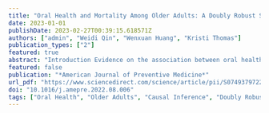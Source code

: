 ```yaml
---
title: "Oral Health and Mortality Among Older Adults: A Doubly Robust Survival Analysis"
date: 2023-01-01
publishDate: 2023-02-27T00:39:15.618571Z
authors: ["admin", "Weidi Qin", "Wenxuan Huang", "Kristi Thomas"]
publication_types: ["2"]
featured: true
abstract: "Introduction Evidence on the association between oral health and mortality is inconclusive, and few studies have accounted for the nonrandom selection bias in estimating their relationship. This study aims to investigate the link between oral health and mortality in community-dwelling older adults by adjusting for confounding factors with a doubly robust survival estimation. Methods Data came from the third National Health and Nutrition Examination Survey (1988–1994) and were linked to the National Death Index mortality data through December 2015. The analytic sample consisted of 4,880 adults aged ≥60 years. Oral health measures included objective clinical indicators (edentulism, periodontitis, and untreated dental caries) and self–rated oral health. Cox proportional hazards regression models and inverse probability weighting with regression adjustment for observational survival-time estimation were utilized to assess the relationship between oral health and mortality. Analyses were conducted in 2021. Results Edentulism (average treatment effect= −26.13, 95% CI= −48.69, −3.57) was associated with a reduction in survival time. Periodontal conditions and dental caries were related to all-cause mortality in Cox models but became nonsignificant when inverse probability weighting with regression adjustment survival estimation was applied. Good self–rated oral health was significantly related to an increase in survival time (average treatment effect=21.50; 95% CI= 4.92, 38.07). Conclusions Both objective and subjective oral health are risk factors for mortality among older adults. Improving access to dental screening and treatment among community-dwelling older adults has the potential to reduce oral health‒related risks of mortality."
featured: false
publication: "*American Journal of Preventive Medicine*"
url_pdf: "https://www.sciencedirect.com/science/article/pii/S0749379722004184"
doi: "10.1016/j.amepre.2022.08.006"
tags: ["Oral Health", "Older Adults", "Causal Inference", "Doubly Robust Estimation",  "NHANES", "Survival Model"]
---
```


